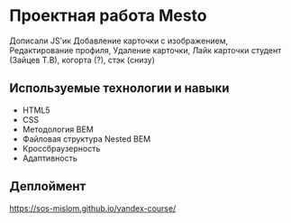 # Проектная работа Mesto
Дописали JS'ик
Добавление карточки с изображением, Редактирование профиля, Удаление карточки, Лайк карточки
студент (Зайцев Т.В), когорта (?), стэк (снизу)

## Используемые технологии и навыки
- HTML5
- CSS
- Методология BEM
- Файловая структура Nested BEM
- Кроссбраузерность
- Адаптивность

## Деплоймент
https://sos-mislom.github.io/yandex-course/
